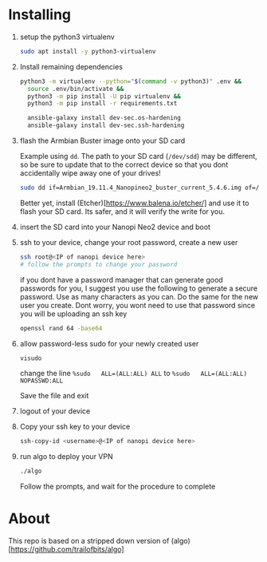 # Installing

1. setup the python3 virtualenv

    ```bash
    sudo apt install -y python3-virtualenv
    ```

2. Install remaining dependencies

    ```bash
    python3 -m virtualenv --python="$(command -v python3)" .env &&
      source .env/bin/activate &&
      python3 -m pip install -U pip virtualenv &&
      python3 -m pip install -r requirements.txt

      ansible-galaxy install dev-sec.os-hardening
      ansible-galaxy install dev-sec.ssh-hardening
    ```
3. flash the Armbian Buster image onto your SD card

    Example using `dd`.  The path to your SD card (`/dev/sdd`) may be different, so be sure to update that to the correct device so that you dont accidentally wipe away one of your drives!

    ```bash
    sudo dd if=Armbian_19.11.4_Nanopineo2_buster_current_5.4.6.img of=/dev/sdd bs=1M
    ```

    Better yet, install (Etcher)[https://www.balena.io/etcher/] and use it to flash your SD card.  Its safer, and it will verify the write for you.

4. insert the SD card into your Nanopi Neo2 device and boot

5. ssh to your device, change your root password, create a new user

    ```bash
    ssh root@<IP of nanopi device here>
    # follow the prompts to change your password
    ```

    if you dont have a password manager that can generate good passwords for you, I suggest you use the following to generate a secure password.  Use as many characters as you can.  Do the same for the new user you create.  Dont worry, you wont need to use that password since you will be uploading an ssh key

    ```bash
    openssl rand 64 -base64
    ```

6. allow password-less sudo for your newly created user

    ```bash
    visudo
    ```

    change the line `%sudo   ALL=(ALL:ALL) ALL` to `%sudo   ALL=(ALL:ALL) NOPASSWD:ALL`

    Save the file and exit

7. logout of your device

8. Copy your ssh key to your device

    ```bash
    ssh-copy-id <username>@<IP of nanopi device here>
    ```

9. run algo to deploy your VPN

    ```bash
    ./algo
    ```

    Follow the prompts, and wait for the procedure to complete

#  About

This repo is based on a stripped down version of (algo)[https://github.com/trailofbits/algo]